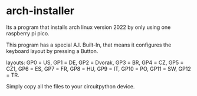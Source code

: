 # arch-installer
Its a program that installs arch linux version 2022 by only using one raspberry pi pico.

This program has a special A.I. Built-In, that means it configures the keyboard layout by pressing a Button.

layouts:
GP0 = US,
GP1 = DE,
GP2 = Dvorak,
GP3 = BR,
GP4 = CZ,
GP5 = CZ1,
GP6 = ES,
GP7 = FR,
GP8 = HU,
GP9 = IT,
GP10 = PO,
GP11 = SW,
GP12 = TR.


Simply copy all the files to your circuitpython device.
